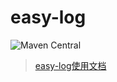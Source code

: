 # easy-log
![Maven Central](https://img.shields.io/maven-central/v/io.github.easycode8/easy-log-core)

> [easy-log使用文档](https://easycode8.github.io/easy-log)